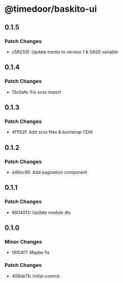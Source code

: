 # @timedoor/baskito-ui

## 0.1.5

### Patch Changes

- c58233f: Update Inertia to version 1 & SASS variable

## 0.1.4

### Patch Changes

- 13c0afe: Fix scss import

## 0.1.3

### Patch Changes

- 4f1f52f: Add scss files & bootstrap CDN

## 0.1.2

### Patch Changes

- a46ec95: Add pagination component

## 0.1.1

### Patch Changes

- 6604013: Update module dts

## 0.1.0

### Minor Changes

- f8f04f7: Maybe fix

### Patch Changes

- 408de7b: Initial commit
